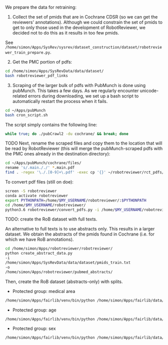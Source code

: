 
We prepare the data for retraining:

1) Collect the set of pmids that are in Cochrane CDSR (so we can get the reviewers' annotations). Although we could constrain the set of pmids to get to only those used in the development of RobotReviewer, we decided not to do this as it results in too few pmids.

See `/home/simon/Apps/SysRev/sysrev/dataset_construction/dataset/robotreviewer_train_prepare.py`.

2) Get the PMC portion of pdfs:

```bash
cd /home/simon/Apps/SysRevData/data/dataset/
bash robotreviewer_pdf_links
```

3) Scraping of the larger bulk of pdfs with PubMunch is done using pubMunch. This takes a few days. As we regularly encounter unicode-related errors during downloading, we set up a bash script to automatically restart the process when it fails.

```bash
cd ~/Apps/pubMunch
bash cron_script.sh
```

The script simply contains the following line:

```bash
while true; do ./pubCrawl2 -du cochrane/ && break; done
```

TODO Next, rename the scraped files and copy them to the location that will be read by RobotReviewer (this will merge the pubMunch-scraped pdfs with the PMC ones already in the destination directory):
```bash
cd ~/Apps/pubMunch/cochrane/files/
rename 's/.main././' *.main.pdf
find . -regex '\./.[0-9]+\.pdf' -exec cp '{}' ~/robotreviewer/rct_pdfs/ \;
```

To convert pdf files (still on doe):

```bash
screen -S robotreviewer
conda activate robotreviewer
export PYTHONPATH=/home/$MY_USERNAME/robotreviewer/:$PYTHONPATH
cd /home/$MY_USERNAME/robotreviewer/
python3.6 robotreviewer/convert_pdfs.py -i /home/$MY_USERNAME/robotreviewer/rct_pdfs/ -o /home/$MY_USERNAME/robotreviewer/rct_pdfs_converted/
``` 

TODO: create the RoB dataset with full texts.

An alternative to full texts is to use abstracts only. This results in a larger dataset.
We obtain the abstracts of the pmids found in Cochrane (i.e. for which we have RoB annotations).

```bash
cd /home/simon/Apps/robotreviewer/robotreviewer/
python create_abstract_data.py
-i
/home/simon/Apps/SysRevData/data/dataset/pmids_train.txt
-o
/home/simon/Apps/robotreviewer/pubmed_abstracts/
```

Then, create the RoB dataset (abstracts-only) with splits.

- Protected group: medical area
```bash
/home/simon/Apps/fairlib/venv/bin/python /home/simon/Apps/fairlib/data/src/RiskOfBias/create_dataset.py -input_dir /home/simon/Apps/robotreviewer/pubmed_abstracts/ -label_f /home/simon/Apps/SysRevData/data/dataset/robotreviewer_train_data.json -protected_label_f /home/simon/Apps/SysRevData/data/dataset/robotreviewer_topics_train.json -output_dir /home/simon/Apps/robotreviewer/rob_abstract_dataset_area/
```

- Protected group: age
```bash
/home/simon/Apps/fairlib/venv/bin/python /home/simon/Apps/fairlib/data/src/RiskOfBias/create_dataset.py -input_dir /home/simon/Apps/robotreviewer/pubmed_abstracts/ -label_f /home/simon/Apps/SysRevData/data/dataset/robotreviewer_train_data.json -protected_label_f /home/simon/Apps/SysRevData/data/dataset/robotreviewer_age_train.json -output_dir /home/simon/Apps/robotreviewer/rob_abstract_dataset_age/
```
- Protected group: sex
```bash
/home/simon/Apps/fairlib/venv/bin/python /home/simon/Apps/fairlib/data/src/RiskOfBias/create_dataset.py -input_dir /home/simon/Apps/robotreviewer/pubmed_abstracts/ -label_f /home/simon/Apps/SysRevData/data/dataset/robotreviewer_train_data.json -protected_label_f /home/simon/Apps/SysRevData/data/dataset/robotreviewer_sex_train.json -output_dir /home/simon/Apps/robotreviewer/rob_abstract_dataset_sex/
```